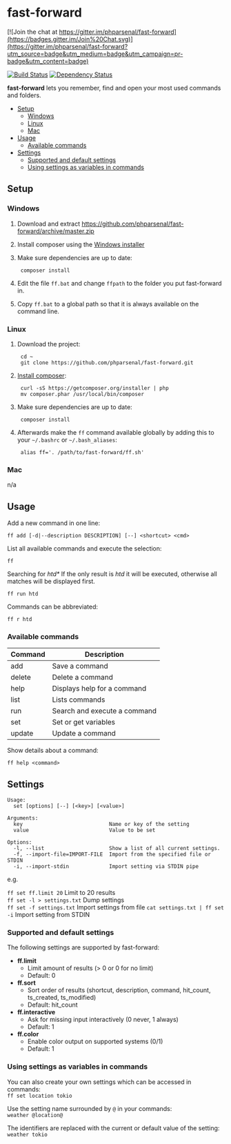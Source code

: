 # fast-forward

[![Join the chat at https://gitter.im/phparsenal/fast-forward](https://badges.gitter.im/Join%20Chat.svg)](https://gitter.im/phparsenal/fast-forward?utm_source=badge&utm_medium=badge&utm_campaign=pr-badge&utm_content=badge)

[![Build Status](https://travis-ci.org/phparsenal/fast-forward.svg?branch=master)](https://travis-ci.org/phparsenal/fast-forward) [![Dependency Status](https://www.versioneye.com/user/projects/558dbe19316338002400001c/badge.svg?style=flat)](https://www.versioneye.com/user/projects/558dbe19316338002400001c)

**fast-forward** lets you remember, find and open your most used commands and folders.

* [Setup](#setup)
    * [Windows](#windows)
    * [Linux](#linux)
    * [Mac](#mac)
* [Usage](#usage)
    * [Available commands](#available-commands)
* [Settings](#settings)
    * [Supported and default settings](#supported-and-default-settings)
    * [Using settings as variables in commands](#using-settings-as-variables-in-commands)

## Setup

### Windows
1. Download and extract https://github.com/phparsenal/fast-forward/archive/master.zip
2. Install composer using the [Windows installer](https://getcomposer.org/Composer-Setup.exe)
3. Make sure dependencies are up to date:

        composer install

4. Edit the file `ff.bat` and change `ffpath` to the folder you put fast-forward in.
5. Copy `ff.bat` to a global path so that it is always available on the command line.

### Linux

1. Download the project:

        cd ~
        git clone https://github.com/phparsenal/fast-forward.git

2. [Install composer](https://getcomposer.org/doc/00-intro.md#installation-linux-unix-osx):

        curl -sS https://getcomposer.org/installer | php
        mv composer.phar /usr/local/bin/composer

3. Make sure dependencies are up to date:

        composer install

4. Afterwards make the `ff` command available globally by adding this to your `~/.bashrc` or `~/.bash_aliases`:

        alias ff='. /path/to/fast-forward/ff.sh'

### Mac
n/a

## Usage
Add a new command in one line:  

    ff add [-d|--description DESCRIPTION] [--] <shortcut> <cmd>

List all available commands and execute the selection:

    ff

Searching for _htd*_
If the only result is _htd_ it will be executed, otherwise all matches will be displayed first.

    ff run htd

Commands can be abbreviated:

    ff r htd

### Available commands

Command | Description 
--------|-------------
add     | Save a command
delete  | Delete a command
help    | Displays help for a command
list    | Lists commands
run     | Search and execute a command
set     | Set or get variables
update  | Update a command

Show details about a command:

    ff help <command>

## Settings

```
Usage:
  set [options] [--] [<key>] [<value>]

Arguments:
  key                            Name or key of the setting
  value                          Value to be set

Options:
  -l, --list                     Show a list of all current settings.
  -f, --import-file=IMPORT-FILE  Import from the specified file or STDIN
  -i, --import-stdin             Import setting via STDIN pipe
```
e.g.

`ff set ff.limit 20` Limit to 20 results  
`ff set -l > settings.txt` Dump settings  
`ff set -f settings.txt` Import settings from file
`cat settings.txt | ff set -i` Import setting from STDIN

### Supported and default settings
The following settings are supported by fast-forward:

* **ff.limit**
    * Limit amount of results (> 0 or 0 for no limit)
    * Default: 0
* **ff.sort**
    * Sort order of results (shortcut, description, command, hit_count, ts_created, ts_modified)
    * Default: hit_count
* **ff.interactive**
    * Ask for missing input interactively (0 never, 1 always)
    * Default: 1
* **ff.color**
    * Enable color output on supported systems (0/1)
    * Default: 1

### Using settings as variables in commands
You can also create your own settings which can be accessed in commands:  
`ff set location tokio`

Use the setting name surrounded by `@` in your commands:  
`weather @location@`

The identifiers are replaced with the current or default value of the setting:  
`weather tokio`